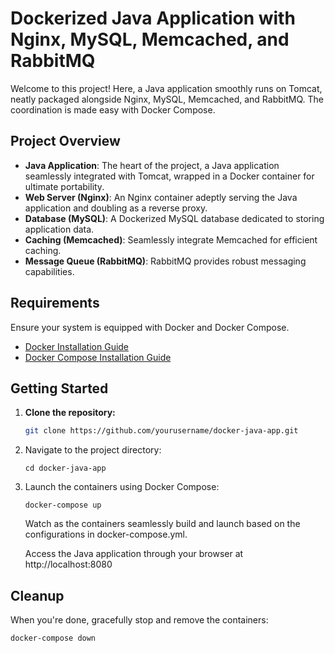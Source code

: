 # Dockerized Java Application with Nginx, MySQL, Memcached, and RabbitMQ

Welcome to this project! Here, a Java application smoothly runs on Tomcat, neatly packaged alongside Nginx, MySQL, Memcached, and RabbitMQ. The coordination is made easy with Docker Compose.

## Project Overview

- **Java Application**: The heart of the project, a Java application seamlessly integrated with Tomcat, wrapped in a Docker container for ultimate portability.
- **Web Server (Nginx)**: An Nginx container adeptly serving the Java application and doubling as a reverse proxy.
- **Database (MySQL)**: A Dockerized MySQL database dedicated to storing application data.
- **Caching (Memcached)**: Seamlessly integrate Memcached for efficient caching.
- **Message Queue (RabbitMQ)**: RabbitMQ provides robust messaging capabilities.

## Requirements

Ensure your system is equipped with Docker and Docker Compose.

- [Docker Installation Guide](https://docs.docker.com/get-docker/)
- [Docker Compose Installation Guide](https://docs.docker.com/compose/install/)

## Getting Started

1. **Clone the repository:**

     ```bash
     git clone https://github.com/yourusername/docker-java-app.git
   
2. Navigate to the project directory:
    ```
    cd docker-java-app
    ```
3. Launch the containers using Docker Compose:
   ```
   docker-compose up

   ```
   
     Watch as the containers seamlessly build and launch based on the configurations in docker-compose.yml.
     
     Access the Java application through your browser at http://localhost:8080
     
## Cleanup
     
  When you're done, gracefully stop and remove the containers:
     
    docker-compose down
    
